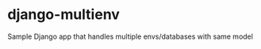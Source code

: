 django-multienv
===============

Sample Django app that handles multiple envs/databases with same model
